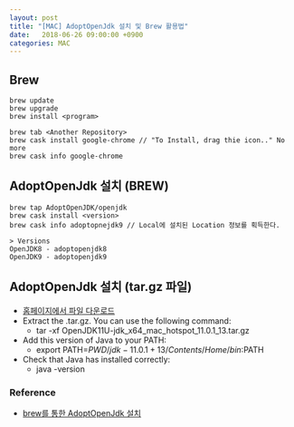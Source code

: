 ```yaml
---
layout: post
title: "[MAC] AdoptOpenJdk 설치 및 Brew 활용법"
date:   2018-06-26 09:00:00 +0900
categories: MAC 
---
```


## Brew
~~~
brew update
brew upgrade
brew install <program>

brew tab <Another Repository>
brew cask install google-chrome // "To Install, drag thie icon.." No more
brew cask info google-chrome
~~~

## AdoptOpenJdk 설치 (BREW)
~~~
brew tap AdoptOpenJDK/openjdk
brew cask install <version>
brew cask info adoptopnejdk9 // Local에 설치된 Location 정보를 획득한다.

> Versions
OpenJDK8 - adoptopenjdk8
OpenJDK9 - adoptopenjdk9
~~~

## AdoptOpenJdk 설치 (tar.gz 파일)
- [홈페이지에서 파일 다운로드](https://adoptopenjdk.net/installation.html?variant=openjdk11&jvmVariant=hotspot#x64_mac-jdk)
- Extract the .tar.gz. You can use the following command:
    - tar -xf OpenJDK11U-jdk_x64_mac_hotspot_11.0.1_13.tar.gz
- Add this version of Java to your PATH:
    - export PATH=$PWD/jdk-11.0.1+13/Contents/Home/bin:$PATH
- Check that Java has installed correctly:
    - java -version

### Reference
 - [brew를 통한 AdoptOpenJdk 설치](https://github.com/AdoptOpenJDK/homebrew-openjdk)
 